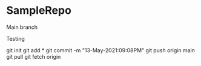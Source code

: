 # SampleRepo
Main branch



Testing

git init
git add *
git commit -m "13-May-2021:09:08PM"
git push origin main
git pull
git fetch origin